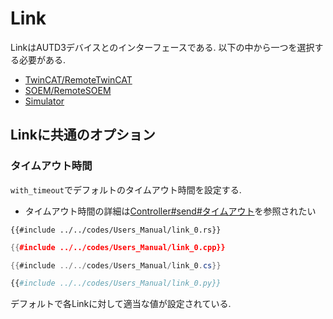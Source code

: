# Link

LinkはAUTD3デバイスとのインターフェースである.
以下の中から一つを選択する必要がある.

- [TwinCAT/RemoteTwinCAT](./link/twincat.md)
- [SOEM/RemoteSOEM](./link/soem.md)
- [Simulator](./link/simulator.md)

## Linkに共通のオプション

### タイムアウト時間

`with_timeout`でデフォルトのタイムアウト時間を設定する.

* タイムアウト時間の詳細は[Controller#send#タイムアウト](./controller.md#%E3%82%BF%E3%82%A4%E3%83%A0%E3%82%A2%E3%82%A6%E3%83%88)を参照されたい

```rust,edition2021
{{#include ../../codes/Users_Manual/link_0.rs}}
```

```cpp
{{#include ../../codes/Users_Manual/link_0.cpp}}
```

```cs
{{#include ../../codes/Users_Manual/link_0.cs}}
```

```python
{{#include ../../codes/Users_Manual/link_0.py}}
```

デフォルトで各Linkに対して適当な値が設定されている.
